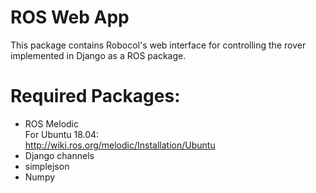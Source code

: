 # ROS Web App

This package contains Robocol's web interface for controlling the rover implemented in Django as a ROS package.

# Required Packages:

- ROS Melodic  
  For Ubuntu 18.04:  
  http://wiki.ros.org/melodic/Installation/Ubuntu
- Django channels
- simplejson
- Numpy

